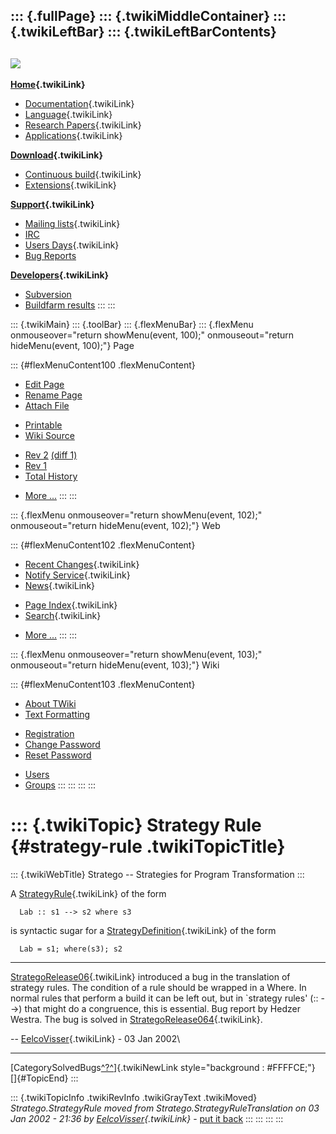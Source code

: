 ::: {.fullPage}
::: {.twikiMiddleContainer}
::: {.twikiLeftBar}
::: {.twikiLeftBarContents}
  ----------------------------------------------------------------------------------
  [![](../pub/Stratego/StrategoLogo/StrategoLogoTextlessWhite-100px.png)](WebHome)
  ----------------------------------------------------------------------------------

**[Home](WebHome){.twikiLink}**

-   [Documentation](StrategoDocumentation){.twikiLink}
-   [Language](StrategoLanguage){.twikiLink}
-   [Research Papers](StrategoPublications){.twikiLink}
-   [Applications](StrategoApplication){.twikiLink}

**[Download](StrategoDownload){.twikiLink}**

-   [Continuous build](ContinuousBuild){.twikiLink}
-   [Extensions](AdditionalPackageDownload){.twikiLink}

**[Support](StrategoSupport){.twikiLink}**

-   [Mailing lists](MailingList){.twikiLink}
-   [IRC](irc://irc.freenode.net/#stratego)
-   [Users Days](StrategoUsersDay){.twikiLink}
-   [Bug Reports](http://yellowgrass.org/project/StrategoXT)

**[Developers](StrategoDev){.twikiLink}**

-   [Subversion](https://svn.strategoxt.org/repos/StrategoXT/strategoxt/trunk)
-   [Buildfarm
    results](http://hydra.nixos.org/jobset/strategoxt/strategoxt-release/all)
:::
:::

::: {.twikiMain}
::: {.toolBar}
::: {.flexMenuBar}
::: {.flexMenu onmouseover="return showMenu(event, 100);" onmouseout="return hideMenu(event, 100);"}
Page

::: {#flexMenuContent100 .flexMenuContent}
-   [Edit
    Page](http://www.program-transformation.org/edit/Stratego/StrategyRule?t=1536825558)
-   [Rename
    Page](http://www.program-transformation.org/rename/Stratego/StrategyRule)
-   [Attach
    File](http://www.program-transformation.org/attach/Stratego/StrategyRule)

<!-- -->

-   [Printable](http://www.program-transformation.org/view/Stratego/StrategyRule?skin=print.pattern)
-   [Wiki
    Source](http://www.program-transformation.org/view/Stratego/StrategyRule?skin=text&raw=on&contenttype=text/plain)

<!-- -->

-   [Rev
    2](http://www.program-transformation.org/view/Stratego/StrategyRule?rev=1.2)
    [(diff 1)](http://www.program-transformation.org/rdiff/Stratego/StrategyRule?rev1=1.2&rev2=1.1)
-   [Rev
    1](http://www.program-transformation.org/view/Stratego/StrategyRule?rev=1.1)
-   [Total
    History](http://www.program-transformation.org/rdiff/Stratego/StrategyRule)

<!-- -->

-   [More
    \...](http://www.program-transformation.org/oops/Stratego/StrategyRule?template=oopsmore&param1=1.2&param2=1.2)
:::
:::

::: {.flexMenu onmouseover="return showMenu(event, 102);" onmouseout="return hideMenu(event, 102);"}
Web

::: {#flexMenuContent102 .flexMenuContent}
-   [Recent Changes](WebChanges){.twikiLink}
-   [Notify Service](WebNotify){.twikiLink}
-   [News](WebNews){.twikiLink}

<!-- -->

-   [Page Index](WebIndex){.twikiLink}
-   [Search](WebSearch){.twikiLink}

<!-- -->

-   [More
    \...](http://www.program-transformation.org/oops/Stratego/StrategyRule?template=oopsmore&param1=1.2&param2=1.2)
:::
:::

::: {.flexMenu onmouseover="return showMenu(event, 103);" onmouseout="return hideMenu(event, 103);"}
Wiki

::: {#flexMenuContent103 .flexMenuContent}
-   [About
    TWiki](http://www.program-transformation.org/view/TWiki/WebHome)
-   [Text
    Formatting](http://www.program-transformation.org/view/TWiki/TextFormattingRules)

<!-- -->

-   [Registration](http://www.program-transformation.org/view/TWiki/TWikiRegistration)
-   [Change
    Password](http://www.program-transformation.org/view/TWiki/ChangePassword)
-   [Reset
    Password](http://www.program-transformation.org/view/TWiki/ResetPassword)

<!-- -->

-   [Users](http://www.program-transformation.org/view/Main/TWikiUsers)
-   [Groups](http://www.program-transformation.org/view/Main/TWikiGroups)
:::
:::
:::
:::

::: {.twikiTopic}
Strategy Rule {#strategy-rule .twikiTopicTitle}
=============

::: {.twikiWebTitle}
Stratego \-- Strategies for Program Transformation
:::

A [StrategyRule](StrategyRule){.twikiLink} of the form

      Lab :: s1 --> s2 where s3

is syntactic sugar for a
[StrategyDefinition](StrategyDefinition){.twikiLink} of the form

      Lab = s1; where(s3); s2

------------------------------------------------------------------------

[StrategoRelease06](StrategoRelease06){.twikiLink} introduced a bug in
the translation of strategy rules. The condition of a rule should be
wrapped in a Where. In normal rules that perform a build it can be left
out, but in \`strategy rules\' (:: \--\>) that might do a congruence,
this is essential. Bug report by Hedzer Westra. The bug is solved in
[StrategoRelease064](StrategoRelease064){.twikiLink}.

\-- [EelcoVisser](../Main/EelcoVisser){.twikiLink} - 03 Jan 2002\

------------------------------------------------------------------------

[CategorySolvedBugs[^?^](http://www.program-transformation.org/edit/Stratego/CategorySolvedBugs?topicparent=Stratego.StrategyRule)]{.twikiNewLink
style="background : #FFFFCE;"}\
[]{#TopicEnd}
:::

::: {.twikiTopicInfo .twikiRevInfo .twikiGrayText .twikiMoved}
*Stratego.StrategyRule moved from Stratego.StrategyRuleTranslation on 03
Jan 2002 - 21:36 by [EelcoVisser](../Main/EelcoVisser){.twikiLink}* -
[put it
back](http://www.program-transformation.org/rename/Stratego/StrategyRule?newweb=Stratego&newtopic=StrategyRuleTranslation&confirm=on "Click to move topic back to previous location, with option to change references.")
:::
:::
:::
:::
